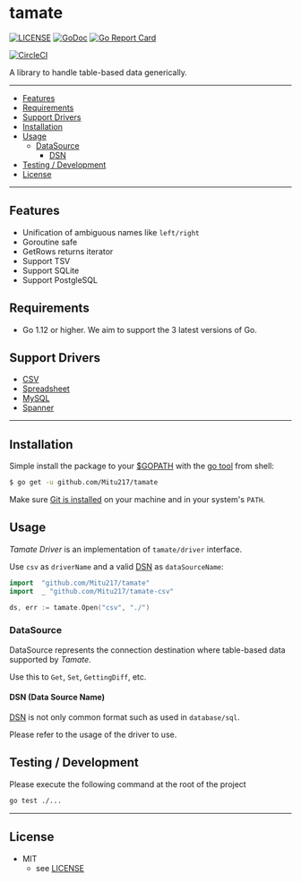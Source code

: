 # tamate

[![LICENSE](https://img.shields.io/badge/license-MIT-blue.svg)](LICENSE)
[![GoDoc](https://godoc.org/github.com/Mitu217/tamate?status.svg)](https://godoc.org/github.com/Mitu217/tamate)
[![Go Report Card](https://goreportcard.com/badge/github.com/Mitu217/tamate)](https://goreportcard.com/report/github.com/Mitu217/tamate)

[![CircleCI](https://circleci.com/gh/Mitu217/tamate.svg?style=svg)](https://circleci.com/gh/Mitu217/tamate)

A library to handle table-based data generically.

---------------------------------------

  * [Features](#features)
  * [Requirements](#requirements)
  * [Support Drivers](#support-drivers)
  * [Installation](#installation)
  * [Usage](#usage)
    * [DataSource](#datasource)
      * [DSN](#dsn-data-source-name)
  * [Testing / Development](#testing--development)
  * [License](#license)

---------------------------------------

## Features
 * Unification of ambiguous names like `left/right`
 * Goroutine safe
 * GetRows returns iterator
 * Support TSV
 * Support SQLite
 * Support PostgleSQL

## Requirements
 * Go 1.12 or higher. We aim to support the 3 latest versions of Go.

## Support Drivers
- [CSV](https://github.com/Mitu217/tamate-csv)
- [Spreadsheet](https://github.com/Mitu217/tamate-spreadsheet)
- [MySQL](https://github.com/Mitu217/tamate-mysql)
- [Spanner](https://github.com/Mitu217/tamate-spanner)

---------------------------------------

## Installation
Simple install the package to your [$GOPATH](https://github.com/golang/go/wiki/GOPATH "GOPATH") with the [go tool](https://golang.org/cmd/go/ "go command") from shell:
```bash
$ go get -u github.com/Mitu217/tamate
```
Make sure [Git is installed](https://git-scm.com/downloads) on your machine and in your system's `PATH`.

## Usage
_Tamate Driver_ is an implementation of `tamate/driver` interface.

Use `csv` as `driverName` and a valid [DSN](#dsn-data-source-name)  as `dataSourceName`:
```go
import  "github.com/Mitu217/tamate"
import  _ "github.com/Mitu217/tamate-csv"

ds, err := tamate.Open("csv", "./")
```

### DataSource

DataSource represents the connection destination where table-based data supported by _Tamate_.

Use this to `Get`, `Set`, `GettingDiff`, etc.

#### DSN (Data Source Name)

[DSN](#dsn-data-source-name) is not only common format such as used in `database/sql`.

Please refer to the usage of the driver to use.

## Testing / Development

Please execute the following command at the root of the project

```bash
go test ./...
```

---------------------------------------

## License
* MIT
    * see [LICENSE](./LICENSE)